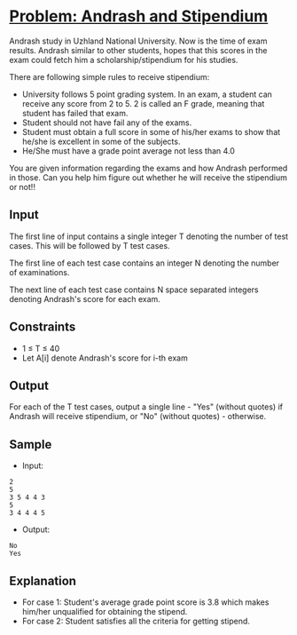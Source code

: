 # [Problem: Andrash and Stipendium](https://www.codechef.com/problems/EGRANDR)

Andrash study in Uzhland National University. Now is the time of exam results. Andrash similar to other students, hopes that this scores in the exam could fetch him a scholarship/stipendium for his studies.

There are following simple rules to receive stipendium:

- University follows 5 point grading system. In an exam, a student can receive any score from 2 to 5. 2 is called an F grade, meaning that student has failed that exam.
- Student should not have fail any of the exams.
- Student must obtain a full score in some of his/her exams to show that he/she is excellent in some of the subjects.
- He/She must have a grade point average not less than 4.0

You are given information regarding the exams and how Andrash performed in those. Can you help him figure out whether he will receive the stipendium or not!!

## Input

The first line of input contains a single integer T denoting the number of test cases. This will be followed by T test cases.

The first line of each test case contains an integer N denoting the number of examinations.

The next line of each test case contains N space separated integers denoting Andrash's score for each exam.

## Constraints

- 1 ≤ T ≤ 40
- Let A[i] denote Andrash's score for i-th exam

## Output

For each of the T test cases, output a single line - "Yes" (without quotes) if Andrash will receive stipendium, or "No" (without quotes) - otherwise.

## Sample

- Input:
```
2
5
3 5 4 4 3
5
3 4 4 4 5
```

- Output:
```
No
Yes
```

## Explanation

- For case 1: Student's average grade point score is 3.8 which makes him/her unqualified for obtaining the stipend.
- For case 2: Student satisfies all the criteria for getting stipend.
